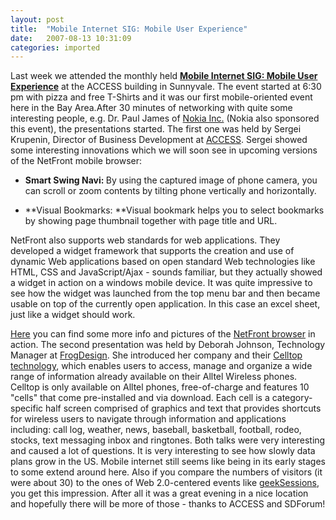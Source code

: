 ```yaml
---
layout: post
title:  "Mobile Internet SIG: Mobile User Experience"
date:   2007-08-13 10:31:09
categories: imported
---
```

Last week we attended the monthly held [**Mobile Internet SIG: Mobile User Experience**][1] at the ACCESS building in Sunnyvale. The event started at 6:30 pm with pizza and free T-Shirts and it was our first mobile-oriented event here in the Bay Area.After 30 minutes of networking with quite some interesting people, e.g. Dr. Paul James of [Nokia Inc.][2] (Nokia also sponsored this event), the presentations started. The first one was held by Sergei Krupenin, Director of Business Development at [ACCESS][3]. Sergei showed some interesting innovations which we will soon see in upcoming versions of the NetFront mobile browser: 

*   **Smart Swing Navi: <span style="font-weight: normal" class="Apple-style-span">By using the captured image of phone camera, you can scroll or zoom contents by tilting phone vertically and horizontally.</span>**




*   **Visual Bookmarks: **Visual bookmark helps you to select bookmarks by showing page thumbnail together with page title and URL.

 NetFront also supports web standards for web applications. They developed a widget framework that supports the creation and use of dynamic Web applications based on open standard Web technologies like HTML, CSS and JavaScript/Ajax - sounds familiar, but they actually showed a widget in action on a windows mobile device. It was quite impressive to see how the widget was launched from the top menu bar and then became usable on top of the currently open application. In this case an excel sheet, just like a widget should work. 

[Here][4] you can find some more info and pictures of the [NetFront browser][4] in action. The second presentation was held by Deborah Johnson, Technology Manager at [FrogDesign][5]. She introduced her company and their [Celltop technology][6], which enables users to access, manage and organize a wide range of information already available on their Alltel Wireless phones. Celltop is only available on Alltel phones, free-of-charge and features 10 "cells" that come pre-installed and via download. Each cell is a category- specific half screen comprised of graphics and text that provides shortcuts for wireless users to navigate through information and applications including: call log, weather, news, baseball, basketball, football, rodeo, stocks, text messaging inbox and ringtones. Both talks were very interesting and caused a lot of questions. It is very interesting to see how slowly data plans grow in the US. Mobile internet still seems like being in its early stages to some extend around here. Also if you compare the numbers of visitors (it were about 30) to the ones of Web 2.0-centered events like [geekSessions][7], you get this impression. After all it was a great evening in a nice location and hopefully there will be more of those - thanks to ACCESS and SDForum!

[1]: http://www.sdforum.com/index.cfm?fuseaction=Calendar.eventDetail&eventID=12900&pageId=471
[2]: http://www.nokia.com/
[3]: http://www.access-company.com
[4]: http://www.access-company.com/products/netfrontmobile/browser/index.html
[5]: http://www.frogdesign.com
[6]: http://www.mycelltop.com/
[7]: http://www.pavingways.com/geeksessions_115.html